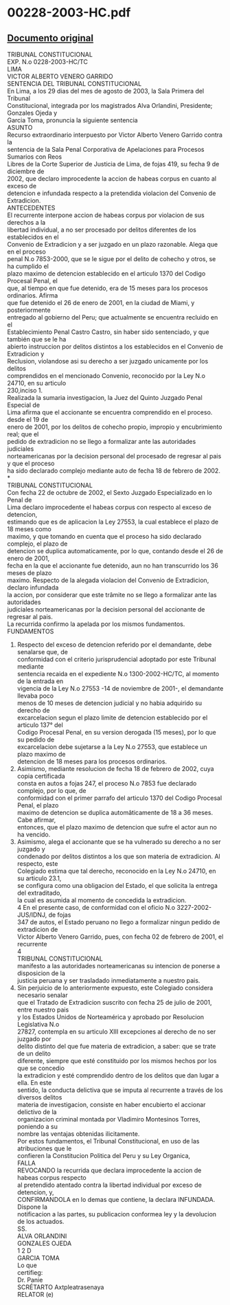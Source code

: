 
00228-2003-HC.pdf
=================
  
[Documento original](https://tc.gob.pe/jurisprudencia/2003/00228-2003-HC.pdf)  
---  
TRIBUNAL CONSTITUCIONAL  
EXP. N.o 0228-2003-HC/TC  
LIMA  
VICTOR ALBERTO VENERO GARRIDO  
SENTENCIA DEL TRIBUNAL CONSTITUCIONAL  
En Lima, a los 29 dias del mes de agosto de 2003, la Sala Primera del Tribunal  
Constitucional, integrada por los magistrados Alva Orlandini, Presidente; Gonzales Ojeda y  
Garcia Toma, pronuncia la siguiente sentencia  
ASUNTO  
Recurso extraordinario interpuesto por Victor Alberto Venero Garrido contra la  
sentencia de la Sala Penal Corporativa de Apelaciones para Procesos Sumarios con Reos  
Libres de la Corte Superior de Justicia de Lima, de fojas 419, su fecha 9 de diciembre de  
2002, que declaro improcedente la accion de habeas corpus en cuanto al exceso de  
detencion e infundada respecto a la pretendida violacion del Convenio de Extradicion.  
ANTECEDENTES  
El recurrente interpone accion de habeas corpus por violacion de sus derechos a la  
libertad individual, a no ser procesado por delitos diferentes de los establecidos en el  
Convenio de Extradicion y a ser juzgado en un plazo razonable. Alega que en el proceso  
penal N.o 7853-2000, que se le sigue por el delito de cohecho y otros, se ha cumplido el  
plazo maximo de detencion establecido en el articulo 1370 del Codigo Procesal Penal, el  
que, al tiempo en que fue detenido, era de 15 meses para los procesos ordinarios. Afirma  
que fue detenido el 26 de enero de 2001, en la ciudad de Miami, y posteriormente  
entregado al gobierno del Peru; que actualmente se encuentra recluido en el  
Establecimiento Penal Castro Castro, sin haber sido sentenciado, y que también que se le ha  
abierto instruccion por delitos distintos a los establecidos en el Convenio de Extradicion y  
Reclusion, violandose asi su derecho a ser juzgado unicamente por los delitos  
comprendidos en el mencionado Convenio, reconocido por la Ley N.o 24710, en su articulo  
230,inciso 1.  
Realizada la sumaria investigacion, la Juez del Quinto Juzgado Penal Especial de  
Lima afirma que el accionante se encuentra comprendido en el proceso. desde el 19 de  
enero de 2001, por los delitos de cohecho propio, impropio y encubrimiento real; que el  
pedido de extradicion no se llego a formalizar ante las autoridades judiciales  
norteamericanas por la decision personal del procesado de regresar al pais y que el proceso  
ha sido declarado complejo mediante auto de fecha 18 de febrero de 2002.  
*  
TRIBUNAL CONSTITUCIONAL  
Con fecha 22 de octubre de 2002, el Sexto Juzgado Especializado en lo Penal de  
Lima declaro improcedente el habeas corpus con respecto al exceso de detencion,  
estimando que es de aplicacion la Ley 27553, la cual establece el plazo de 18 meses como  
maximo, y que tomando en cuenta que el proceso ha sido declarado complejo, el plazo de  
detencion se duplica automaticamente, por lo que, contando desde el 26 de enero de 2001,  
fecha en la que el accionante fue detenido, aun no han transcurrido los 36 meses de plazo  
maximo. Respecto de la alegada violacion del Convenio de Extradicion, declaro infundada  
la accion, por considerar que este trâmite no se llego a formalizar ante las autoridades  
judiciales norteamericanas por la decision personal del accionante de regresar al pais.  
La recurrida confirmo la apelada por los mismos fundamentos.  
FUNDAMENTOS  
1. Respecto del exceso de detencion referido por el demandante, debe senalarse que, de  
conformidad con el criterio jurisprudencial adoptado por este Tribunal mediante  
sentencia recaida en el expediente N.o 1300-2002-HC/TC, al momento de la entrada en  
vigencia de la Ley N.o 27553 -14 de noviembre de 2001-, el demandante llevaba poco  
menos de 10 meses de detencion judicial y no habia adquirido su derecho de  
excarcelacion segun el plazo limite de detencion establecido por el articulo 137° del  
Codigo Procesal Penal, en su version derogada (15 meses), por lo que su pedido de  
excarcelacion debe sujetarse a la Ley N.o 27553, que establece un plazo maximo de  
detencion de 18 meses para los procesos ordinarios.  
2. Asimismo, mediante resolucion de fecha 18 de febrero de 2002, cuya copia certificada  
consta en autos a fojas 247, el proceso N.o 7853 fue declarado complejo, por lo que, de  
conformidad con el primer parrafo del articulo 1370 del Codigo Procesal Penal, el plazo  
maximo de detencion se duplica automâticamente de 18 a 36 meses. Cabe afirmar,  
entonces, que el plazo maximo de detencion que sufre el actor aun no ha vencido.  
3. Asimismo, alega el accionante que se ha vulnerado su derecho a no ser juzgado y  
condenado por delitos distintos a los que son materia de extradicion. Al respecto, este  
Colegiado estima que tal derecho, reconocido en la Ley N.o 24710, en su articulo 23.1,  
se configura como una obligacion del Estado, el que solicita la entrega del extraditado,  
la cual es asumida al momento de concedida la extradicion.  
4 En el presente caso, de conformidad con el oficio N.o 3227-2002-JUS/IDNJ, de fojas  
347 de autos, el Estado peruano no llego a formalizar ningun pedido de extradicion de  
Victor Alberto Venero Garrido, pues, con fecha 02 de febrero de 2001, el recurrente  
4  
TRIBUNAL CONSTITUCIONAL  
manifesto a las autoridades norteamericanas su intencion de ponerse a disposicion de la  
justicia peruana y ser trasladado inmediatamente a nuestro pais.  
5. Sin perjuicio de lo anteriormente expuesto, este Colegiado considera necesario senalar  
que el Tratado de Extradicion suscrito con fecha 25 de julio de 2001, entre nuestro pais  
y los Estados Unidos de Norteamérica y aprobado por Resolucion Legislativa N.o  
27827, contempla en su articulo XIII excepciones al derecho de no ser juzgado por  
delito distinto del que fue materia de extradicion, a saber: que se trate de un delito  
diferente, siempre que esté constituido por los mismos hechos por los que se concedio  
la extradicion y esté comprendido dentro de los delitos que dan lugar a ella. En este  
sentido, la conducta delictiva que se imputa al recurrente a través de los diversos delitos  
materia de investigacion, consiste en haber encubierto el accionar delictivo de la  
organizacion criminal montada por Vladimiro Montesinos Torres, poniendo a su  
nombre las ventajas obtenidas ilicitamente.  
Por estos fundamentos, el Tribunal Constitucional, en uso de las atribuciones que le  
confieren la Constitucion Politica del Peru y su Ley Organica,  
FALLA  
REVOCANDO la recurrida que declara improcedente la accion de habeas corpus respecto  
al pretendido atentado contra la libertad individual por exceso de detencion, y,  
CONFIRMANDOLA en lo demas que contiene, la declara INFUNDADA. Dispone la  
notificacion a las partes, su publicacion conformea ley y la devolucion de los actuados.  
SS.  
ALVA ORLANDINI  
GONZALES OJEDA  
1 2 D  
GARCIA TOMA  
Lo que  
certifieg:  
Dr. Panie  
SCRÉTARTO Axtpleatrasenaya  
RELATOR (e)